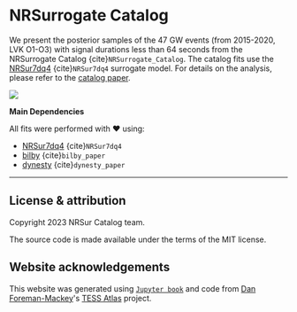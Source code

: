 # NRSurrogate Catalog

We present the posterior samples of the 47 GW events (from 2015-2020, LVK O1-O3) 
with signal durations less than 64 seconds from the 
NRSurrogate Catalog {cite}`NRSurrogate_Catalog`.
The catalog fits use the [NRSur7dq4] {cite}`NRSur7dq4` surrogate model.
For details on the analysis, please refer to the [catalog paper].

![](https://s11.gifyu.com/images/SQfBI.gif)

**Main Dependencies**

All fits were performed with ❤️ using:

*   [NRSur7dq4] {cite}`NRSur7dq4`
*   [bilby] {cite}`bilby_paper`
*   [dynesty] {cite}`dynesty_paper`


---

## License & attribution

Copyright 2023 NRSur Catalog team.

The source code is made available under the terms of the MIT license.

## Website acknowledgements
This website was generated using [`Jupyter book`](https://jupyterbook.org/) and code from [Dan Foreman-Mackey](https://dfm.io/)'s [TESS Atlas](https://github.com/dfm/tess-atlas) project.


[catalog paper]: https://arxiv.org/abs/2301.07215
[NRSur7dq4]: https://arxiv.org/abs/2301.07215
[bilby]: https://lscsoft.docs.ligo.org/bilby/index.html
[dynesty]: https://dynesty.readthedocs.io/
